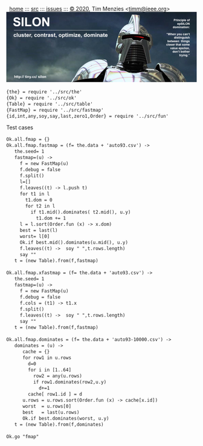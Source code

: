 <a name=top>&nbsp;<p></a>       
&nbsp;&nbsp;[home](http://tiny.cc/silon#top) :::
[src](https://github.com/timm/silon/raw/master/src) :::
[issues](http://tiny.cc/silon) :::
<a href="https://github.com/timm/silon/raw/master/raw/master/LICENSE.md">&copy; 2020</a>, Tim Menzies <<a href="mailto:timm@ieee.org">timm&commat;ieee.org</a>>
<br> [<img width=900 src="https://github.com/timm/silon/raw/master/etc/img/banner.jpg">](http://tiny.cc/silon)<br>


    {the} = require '../src/the'
    {Ok} = require '../src/ok'
    {Table} = require '../src/table'
    {FastMap} = require '../src/fastmap'
    {id,int,any,soy,say,last,zero1,Order} = require '../src/fun'

Test cases

    Ok.all.fmap = {}
    Ok.all.fmap.fastmap = (f= the.data + 'auto93.csv') ->
       the.seed= 1
       fastmap=(u) ->
         f = new FastMap(u)
         f.debug = false
         f.split()
         l=[]
         f.leaves((t) -> l.push t)
         for t1 in l
           t1.dom = 0
           for t2 in l
             if t1.mid().dominates( t2.mid(), u.y)
               t1.dom += 1
         l = l.sort(Order.fun (x) -> x.dom)
         best = last(l)
         worst= l[0]
         Ok.if best.mid().dominates(u.mid(), u.y)
         f.leaves((t) ->  soy " ",t.rows.length)
         say ""
       t = (new Table).from(f,fastmap)

    Ok.all.fmap.xfastmap = (f= the.data + 'auto93.csv') ->
       the.seed= 1
       fastmap=(u) ->
         f = new FastMap(u)
         f.debug = false
         f.cols = (t1) -> t1.x
         f.split()
         f.leaves((t) ->  soy " ",t.rows.length)
         say ""
       t = (new Table).from(f,fastmap)

    Ok.all.fmap.dominates = (f= the.data + 'auto93-10000.csv') ->
       dominates = (u) ->
          cache = {}
          for row1 in u.rows
            d=0
            for i in [1..64]
              row2 = any(u.rows)
              if row1.dominates(row2,u.y) 
                d+=1
            cache[ row1.id ] = d
          u.rows = u.rows.sort(Order.fun (x) -> cache[x.id])
          worst  = u.rows[0]
          best   = last(u.rows)
          Ok.if best.dominates(worst, u.y)
       t = (new Table).from(f,dominates)

    Ok.go "fmap"
